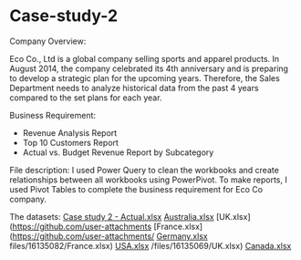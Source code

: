 # Case-study-2
Company Overview:

Eco Co., Ltd is a global company selling sports and apparel products. In August 2014, the company celebrated its 4th anniversary and is preparing to develop a strategic plan for the upcoming years. Therefore, the Sales Department needs to analyze historical data from the past 4 years compared to the set plans for each year.

Business Requirement:
- Revenue Analysis Report
- Top 10 Customers Report
- Actual vs. Budget Revenue Report by Subcategory

File description:
I used Power Query to clean the workbooks and create relationships between all workbooks using PowerPivot. To make reports, I used Pivot Tables to complete the business requirement for Eco Co company. 

The datasets:
[Case study 2 - Actual.xlsx](https://github.com/user-attachments/files/16135067/Case.study.2.-.Actual.xlsx)
[Australia.xlsx](https://github.com/user-attachments/files/16135068/Australia.xlsx)
[UK.xlsx](https://github.com/user-attachments
[France.xlsx](https://github.com/user-attachments/
[Germany.xlsx](https://github.com/user-attachments/files/16135094/Germany.xlsx)
files/16135082/France.xlsx)
[USA.xlsx](https://github.com/user-attachments/files/16135080/USA.xlsx)
/files/16135069/UK.xlsx)
[Canada.xlsx](https://github.com/user-attachments/files/16135097/Canada.xlsx)
